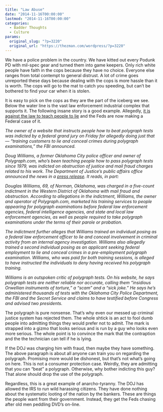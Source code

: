 ```yaml
---
title: "Law Abuse"
date: "2014-11-16T00:00:00"
lastmod: "2014-11-16T00:00:00"
categories:
  - Badder Thoughts
  - Culture
params:
  original_slug: "?p=3220"
  original_url: "https://thezman.com/wordpress/?p=3220"
---
```


We have a police problem in the country. We have kitted out every Podunk
PD with mil-spec gear and turned them into game keepers. Only rich white
people have faith in the cops because they have no choice. Everyone else
ranges from total contempt to general distrust. A lot of crime goes
unreported these days because dealing with the cops is more hassle than
it is worth. The cops will go to the mat to catch you speeding, but
can’t be bothered to find your car when it is stolen.

It is easy to pick on the cops as they are the part of the iceberg we
see. Below the water line is the vast law enforcement industrial complex
that supports it. The following insane story is a good example.
Allegedly, <a
href="http://mashable.com/2014/11/14/polygraph-dot-com-doug-williams/?utm_cid=mash-com-Tw-main-link"
rel="noopener" target="_blank">it is against the law to teach people to
lie</a> and the Feds are now making a Federal case of it.

*The owner of a website that instructs people how to beat polygraph
tests was indicted by a federal grand jury on Friday for allegedly doing
just that — “training customers to lie and conceal crimes during
polygraph examinations,” the FBI announced.*

*Doug Williams, a former Oklahoma City police officer and owner of
Polygraph.com, who’s been teaching people how to pass polygraph tests
since 1979, was indicted on obstruction of justice and mail fraud
charges related to his work. The Department of Justice’s public affairs
office announced the news in a <a
href="http://www.justice.gov/opa/pr/owner-polygraph-indicted-allegedly-training-customers-lir-during-federally-administered"
rel="noopener" target="_blank">press release</a>. It reads, in part:*

*Douglas Williams, 69, of Norman, Oklahoma, was charged in a five-count
indictment in the Western District of Oklahoma with mail fraud and
obstruction. According to allegations in the indictment, Williams, the
owner and operator of Polygraph.com, marketed his training services to
people appearing for polygraph examinations before federal law
enforcement agencies, federal intelligence agencies, and state and local
law enforcement agencies, as well as people required to take polygraph
examinations under the terms of their parole or probation.*

*The indictment further alleges that Williams trained an individual
posing as a federal law enforcement officer to lie and conceal
involvement in criminal activity from an internal agency investigation.
Williams also allegedly trained a second individual posing as an
applicant seeking federal employment to lie and conceal crimes in a
pre-employment polygraph examination. Williams, who was paid for both
training sessions, is alleged to have instructed the individuals to deny
having received his polygraph training.*

*Williams is an outspoken critic of polygraph tests. On his website, he
says polygraph tests are neither reliable nor accurate, calling them
“insidious Orwellian instruments of torture,” a “scam” and a “sick
joke.” He says he’s administered thousands of tests with the Oklahoma
City Police Department, the FBI and the Secret Service and claims to
have testified before Congress and advised two presidents.*

The polygraph is pure nonsense. That’s why even our messed up criminal
justice system has rejected them. The whole shtick is an act to fool
dumb people into admitting things they would prefer not to admit. The
mark is strapped into a gizmo that looks serious and is run by a guy who
looks even more serious. The whole point is to convince the mark that
the contraption and the the technician can tell if he is lying.

If the DOJ was charging him with fraud, then maybe they have something.
The above paragraph is about all anyone can train you on regarding the
polygraph. Promising more would be dishonest, but that’s not what’s
going on here. This is not a consumer protection case. Weirdly, they are
admitting that you can “beat” a polygraph. Otherwise, why bother
indicting this guy? That alone should drop the use of the polygraph.

Regardless, this is a great example of anarcho-tyranny. The DOJ has
allowed the IRS to run wild harassing citizens. They have done nothing
about the systematic looting of the nation by the bankers. These are
things the people want from their government. Instead, they get the Feds
chasing after old men peddling DVD’s on-line.
